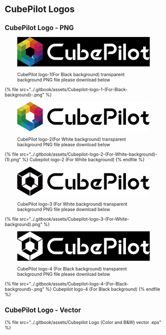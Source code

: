 # CubePilot Logos

## CubePilot Logo - PNG

<figure><img src="../.gitbook/assets/Cubepilot-logo-1-(For-Black-background)-.jpg" alt=""><figcaption><p>CubePilot logo-1(For Black background) transparent background PNG file please download below</p></figcaption></figure>

{% file src="../.gitbook/assets/Cubepilot-logo-1-(For-Black-background)-.png" %}

<figure><img src="../.gitbook/assets/Cubepilot-logo-2-(For-White-background)-.png" alt=""><figcaption><p>CubePilot logo-2(For White background) transparent background PNG file please download below</p></figcaption></figure>

{% file src="../.gitbook/assets/Cubepilot-logo-2-(For-White-background)- (1).png" %}
Cubepilot logo-2 (For White background)
{% endfile %}

<figure><img src="../.gitbook/assets/Cubepilot-logo-3-(For-White-background).png" alt=""><figcaption><p>CubePilot logo-3 (For White background) transparent background PNG file please download below</p></figcaption></figure>

{% file src="../.gitbook/assets/Cubepilot-logo-3-(For-White-background).png" %}

<figure><img src="../.gitbook/assets/Cubepilot-logo-4-(For-Black-background)-.jpg" alt=""><figcaption><p>CubePilot logo-4 (For Black background) transparent background PNG file please download below</p></figcaption></figure>

{% file src="../.gitbook/assets/Cubepilot-logo-4-(For-Black-background)-.png" %}
Cubepilot logo-4 (For Black background)
{% endfile %}

## CubePilot Logo - Vector

{% file src="../.gitbook/assets/Cubepilot Logo (Color and B&W) vector .eps" %}
